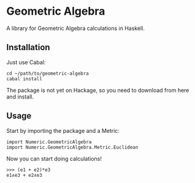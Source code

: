 Geometric Algebra
=================

A library for Geometric Algebra calculations in Haskell.

Installation
------------

Just use Cabal:

```
cd ~/path/to/geometric-algebra
cabal install
```

The package is not yet on Hackage, so you need to download from here and install.

Usage
-----

Start by importing the package and a Metric:

```
import Numeric.GeometricAlgebra
import Numeric.GeometricAlgebra.Metric.Euclidean
```

Now you can start doing calculations!

```
>>> (e1 + e2)*e3
e1∧e3 + e2∧e3
```